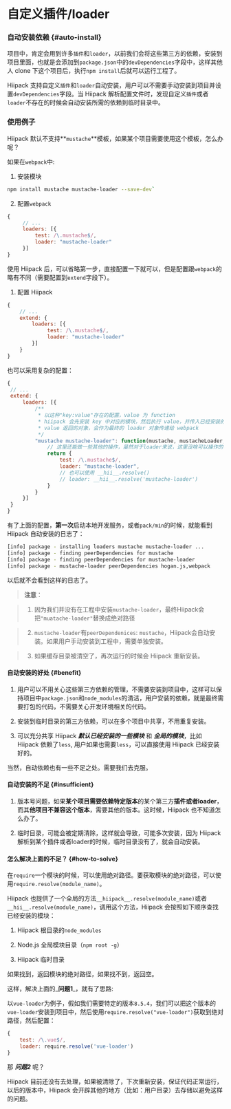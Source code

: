 # 自定义插件\/loader

### 自动安装依赖 {#auto-install}

项目中，肯定会用到许多`插件`和`loader`，以前我们会将这些第三方的依赖，安装到项目里面，也就是会添加到`package.json`中的`devDependencies`字段中，这样其他人 clone 下这个项目后，执行`npm install`后就可以运行工程了。

Hiipack 支持自定义`插件`和`loader`自动安装，用户可以不需要手动安装到项目并设置`devDependencies`字段。当 Hiipack 解析配置文件时，发现自定义`插件`或者`loader`不存在的时候会自动安装所需的依赖到临时目录中。



### 使用例子

Hiipack 默认不支持**`mustache`**模板，如果某个项目需要使用这个模板，怎么办呢？

如果在`webpack`中:

1. 安装模块
```bash
npm install mustache mustache-loader --save-dev`
```

2. 配置`webpack`
```javascript
{
     // ...
     loaders: [{
         test: /\.mustache$/,
         loader: "mustache-loader"
     }]
}
``` 

使用 Hiipack 后，可以省略第一步，直接配置一下就可以，但是配置跟`webpack`的略有不同（需要配置到`extend`字段下）。

1. 配置 Hiipack

```javascript
{
    // ...
    extend: {
        loaders: [{
             test: /\.mustache$/,
             loader: "mustache-loader"
        }]
    }
}
```

也可以采用复杂的配置：

```javascript
{
 // ...
 extend: {
     loaders: [{
         /**
          * 以这种"key:value"存在的配置，value 为 function
          * hiipack 会先安装 key 中对应的模块，然后执行 value，并传入已经安装的模块以及模块的绝对路径
          * value 返回的对象，会作为最终的 loader 对象传递给 webpack
          */
         "mustache mustache-loader": function(mustache, mustacheLoader, mustachePath, mustacheLoaderPath){
             // 这里还能做一些其他的操作，虽然对于loader来说，这里没啥可以操作的
             return {
                 test: /\.mustache$/,
                 loader: "mustache-loader",
                 // 也可以使用 __hii__.resolve()
                 // loader: __hii__.resolve('mustache-loader')
             }
         }
     }]
 }
}
```



有了上面的配置，**第一次**启动本地开发服务，或者`pack/min`的时候，就能看到 Hiipack 自动安装的日志了：

```bash
[info] package - installing loaders mustache mustache-loader ...
[info] package - finding peerDependencies for mustache
[info] package - finding peerDependencies for mustache-loader
[info] package - mustache-loader peerDependencies hogan.js,webpack
```

以后就不会看到这样的日志了。

> **注意**：

> 1. 因为我们并没有在工程中安装`mustache-loader`，最终Hiipack会把`"muatache-loader"`替换成绝对路径

> 2. `mustache-loader`有`peerDependenices`: `mustache`，Hiipack会自动安装。如果用户手动安装到工程中，需要单独安装。

> 3. 如果缓存目录被清空了，再次运行的时候会 Hiipack 重新安装。



#### 自动安装的好处 {#benefit}

1. 用户可以不用关心这些第三方依赖的管理，不需要安装到项目中，这样可以保持项目中`package.json`和`node_modules`的清洁，用户安装的依赖，就是最终需要打包的代码，不需要关心开发环境相关的代码。

2. 安装到临时目录的第三方依赖，可以在多个项目中共享，不用重复安装。

3. 可以充分共享 Hiipack _**默认已经安装的一些模块**_ 和 _**全局的模块**_，比如 Hiipack 依赖了`less`, 用户如果也需要`less`，可以直接使用 Hiipack 已经安装好的。


当然，自动依赖也有一些不足之处。需要我们去克服。

#### 自动安装的不足 {#insufficient}

1. 版本号问题，如果**某个项目需要依赖特定版本**的某个第三方**插件或者loader**，而其**他项目不兼容这个版本**，需要其他的版本。这时候，Hiipack 也不知道怎么办了。

2. 临时目录，可能会被定期清除，这样就会导致，可能多次安装，因为 Hiipack 解析到某个插件或者loader的时候，临时目录没有了，就会自动安装。


#### 怎么解决上面的不足？ {#how-to-solve}

在`require`一个模块的时候，可以使用绝对路径。要获取模块的绝对路径，可以使用`require.resolve(module_name)`。

Hiipack 也提供了一个全局的方法`__hiipack__.resolve(module_name)`或者`__hii__.resolve(module_name)`，调用这个方法，Hiipack 会按照如下顺序查找已经安装的模块：

1. Hiipack 根目录的`node_modules`

2. Node.js 全局模块目录（`npm root -g`）

3. Hiipack 临时目录


如果找到，返回模块的绝对路径，如果找不到，返回空。

这样，解决上面的_**问题1**_，就有了思路:

以`vue-loader`为例子，假如我们需要特定的版本`8.5.4`，我们可以把这个版本的`vue-loader`安装到项目中，然后使用`require.resolve("vue-loader")`获取到绝对路径，然后配置：

```javascript
{ 
    test: /\.vue$/, 
    loader: require.resolve('vue-loader') 
}
```

那 _**问题2**_ 呢？

Hiipack 目前还没有去处理，如果被清除了，下次重新安装，保证代码正常运行，以后的版本中，Hiipack 会开辟其他的地方（比如：用户目录）去存储以避免这样的问题。

